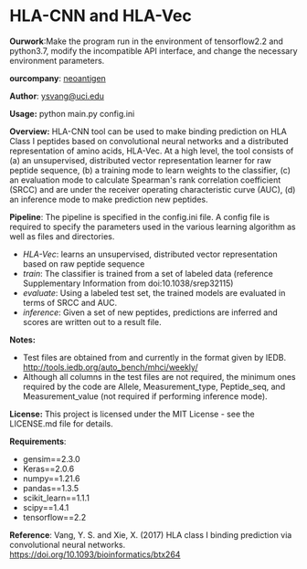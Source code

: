 HLA-CNN and HLA-Vec
=========================

__Ourwork__:Make the program run in the environment of tensorflow2.2 and python3.7, modify the incompatible API interface, and change the necessary environment parameters.

__ourcompany__: [neoantigen](https://www.neoantigen.cn/)

__Author__: ysvang@uci.edu

__Usage:__ python main.py config.ini 

__Overview:__ HLA-CNN tool can be used to make binding prediction on HLA Class I peptides
based on convolutional neural networks and a distributed representation of amino acids, HLA-Vec. 
At a high level, the tool consists of (a) an unsupervised, distributed vector representation learner for
raw peptide sequence, (b) a training mode to learn weights to the classifier, (c) an evaluation mode 
to calculate Spearman's rank correlation coefficient (SRCC) and are under the receiver operating characteristic
curve (AUC), (d) an inference mode to make prediction new peptides.

__Pipeline__: The pipeline is specified in the config.ini file. A config file is required to specify the 
parameters used in the various learning algorithm as well as files and directories.
- _HLA-Vec_: learns an unsupervised, distributed vector representation based on raw peptide sequence
- _train_: The classifier is trained from a set of labeled data (reference Supplementary Information from doi:10.1038/srep32115)
- _evaluate_: Using a labeled test set, the trained models are evaluated in terms of SRCC and AUC.
- _inference_: Given a set of new peptides, predictions are inferred and scores are written out to a result file.

__Notes:__
- Test files are obtained from and currently in the format given by IEDB. http://tools.iedb.org/auto_bench/mhci/weekly/
- Although all columns in the test files are not required, the minimum ones required by the code are Allele, Measurement_type, Peptide_seq,
and Measurement_value (not required if performing inference mode).

__License:__ This project is licensed under the MIT License - see the LICENSE.md file for details.

__Requirements__:

- gensim==2.3.0
- Keras==2.0.6
- numpy==1.21.6
- pandas==1.3.5
- scikit_learn==1.1.1
- scipy==1.4.1
- tensorflow==2.2

__Reference__:
Vang, Y. S. and Xie, X. (2017) HLA class I binding prediction via convolutional neural networks. https://doi.org/10.1093/bioinformatics/btx264
